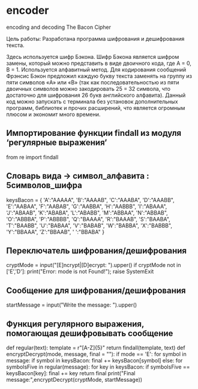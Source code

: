 # encoder
encoding and decoding The Bacon Cipher

Цель работы: Разработана программа шифрования и дешифрования текста.

Здесь используется шифр Бэкона. Шифр Бэкона является шифром замены, который можно представить в виде двоичного кода, где A = 0, B = 1. 
Используется алфавитный метод. Для кодирования сообщений Фрэнсис Бэкон предложил каждую букву текста заменять на группу из пяти символов «A» или «B» (так как последовательностью из пяти двоичных символов можно закодировать 25 = 32 символа, что достаточно для шифрования 26 букв английского алфавита).
Данный код можно запускать с терминала без установок дополнительных программ, библиотек и прочих расширений, что является огромным плюсом и экономит много времени.

## Импортирование функции findall из модуля ‘регулярные выражения’
from re import findall
## Словарь вида → символ_алфавита : 5символов_шифра
keysBacon = {
    'A':"AAAAA", 'B':"AAAAB", 'C':"AAABA",
    'D':"AAABB", 'E':"AABAA", 'F':"AABAB",
    'G':"AABBA", 'H':"AABBB", 'I':"ABAAA",
    'J':"ABAAB", 'K':"ABABA", 'L':"ABABB",
    'M':"ABBAA", 'N':"ABBAB", 'O':"ABBBA",
    'P':"ABBBB", 'Q':"BAAAA", 'R':"BAAAB",
    'S':"BAABA", 'T':"BAABB", 'U':"BABAA",
    'V':"BABAB", 'W':"BABBA", 'X':"BABBB",
    'Y':"BBAAA", 'Z':"BBAAB", ' ':"BBABA"
}
## Переключатель шифрования/дешифрования
cryptMode = input("[E]ncrypt|[D]ecrypt: ").upper()
if cryptMode not in ['E','D']:
    print("Error: mode is not Found!"); raise SystemExit
## Сообщение для шифрования/дешифрования
startMessage = input("Write the message: ").upper()
## Функция регулярного выражения, помогающая дешифровывать сообщение

def regular(text):
      template = r"[A-Z]{5}"
      return findall(template, text)
def encryptDecrypt(mode, message, final = ""):
      if mode == 'E': 
            for symbol in message:
                  if symbol in keysBacon: final += keysBacon[symbol] 
      else:
            for symbolsFive in regular(message): 
                  for key in keysBacon: 
                        if symbolsFive == keysBacon[key]: final += key 
      return final 
print("Final message:",encryptDecrypt(cryptMode, startMessage))

